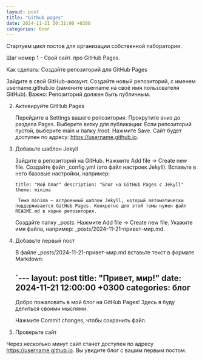 ```yaml
---
layout: post
title: "Github pages"
date: 2024-11-21 20:31:00 +0300
categories: блог
---
```

Стартуем цикл постов для организации собственной лаборатории.

Шаг номер 1 - Свой сайт. про GitHub Pages.

Как сделать:
Создайте репозиторий для GitHub Pages

  Зайдите в свой GitHub-аккаунт.
    Создайте новый репозиторий, с именем username.github.io (замените username на своё имя пользователя GitHub).
        Важно: Репозиторий должен быть публичным.

2. Активируйте GitHub Pages

    Перейдите в Settings вашего репозитория.
    Прокрутите вниз до раздела Pages.
    Выберите ветку для публикации:
        Если репозиторий пустой, выберите main и папку /root.
        Нажмите Save.
    Сайт будет доступен по адресу: https://username.github.io.

3. Добавьте шаблон Jekyll

    Зайдите в репозиторий на GitHub.
    Нажмите Add file → Create new file.
    Создайте файл _config.yml (это файл настроек Jekyll).
    Вставьте в него базовые настройки, например:

    `title: "Мой блог"
    description: "Блог на GitHub Pages с Jekyll"
    theme: minima`

        Тема minima — встроенный шаблон Jekyll, который автоматически поддерживается GitHub Pages. Конкретно для этой темы нужен файл README.md в корне репозитория.
    Создайте папку _posts:
        Нажмите Add file → Create new file.
        Укажите имя файла, например: _posts/2024-11-21-привет-мир.md.

4. Добавьте первый пост

    В файле _posts/2024-11-21-привет-мир.md вставьте текст в формате Markdown:

    `---
    layout: post
    title: "Привет, мир!"
    date: 2024-11-21 12:00:00 +0300
    categories: блог
    ---
    Добро пожаловать в мой блог на GitHub Pages! Здесь я буду делиться своими мыслями.`

    Нажмите Commit changes, чтобы сохранить файл.

5. Проверьте сайт

Через несколько минут сайт станет доступен по адресу https://username.github.io. Вы увидите блог с вашим первым постом.
